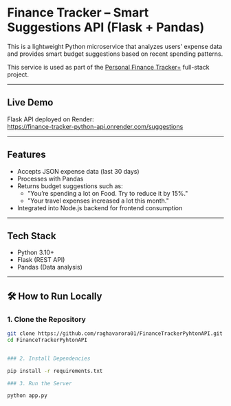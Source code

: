 # Finance Tracker – Smart Suggestions API (Flask + Pandas)

This is a lightweight Python microservice that analyzes users' expense data and provides smart budget suggestions based on recent spending patterns.

This service is used as part of the [Personal Finance Tracker+](https://github.com/raghavarora01/FinanceTrackerUI) full-stack project.

---

##  Live Demo

Flask API deployed on Render:  
https://finance-tracker-python-api.onrender.com/suggestions

---

##  Features

- Accepts JSON expense data (last 30 days)
- Processes with Pandas
- Returns budget suggestions such as:
  - "You’re spending a lot on Food. Try to reduce it by 15%."
  - "Your travel expenses increased a lot this month."
- Integrated into Node.js backend for frontend consumption

---

##  Tech Stack

- Python 3.10+
- Flask (REST API)
- Pandas (Data analysis)

---

## 🛠 How to Run Locally

### 1. Clone the Repository


```bash
git clone https://github.com/raghavarora01/FinanceTrackerPyhtonAPI.git
cd FinanceTrackerPyhtonAPI


### 2. Install Dependencies

pip install -r requirements.txt

### 3. Run the Server

python app.py



